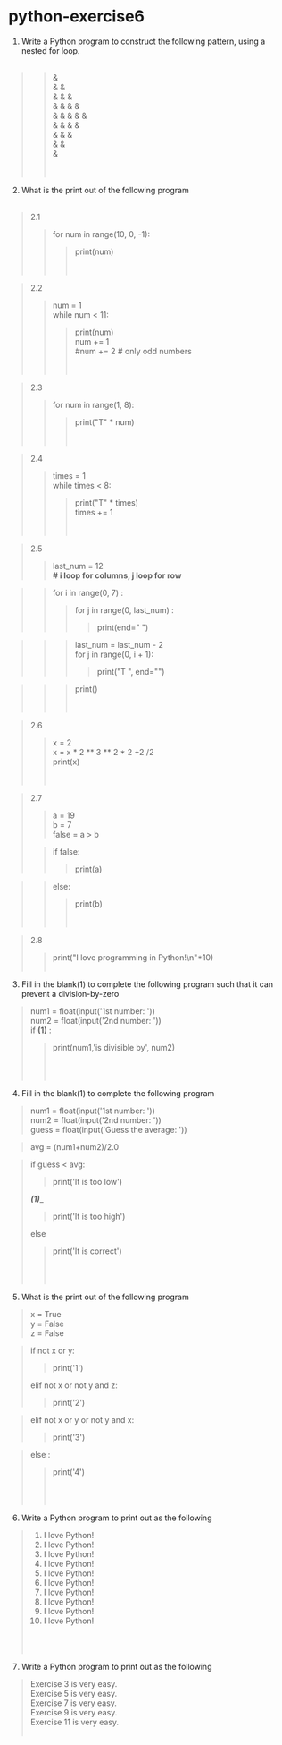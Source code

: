 # python-exercise6

 1. Write a Python program to construct the following pattern, using a nested for loop.  </br>  </br>
>>&  </br>
>>& &  </br>
>>& & &  </br>
>>& & & &  </br>
>>& & & & &  </br>
>>& & & &  </br>
>>& & &  </br>
>>& &  </br>
>>&  </br> </br>  </br>

2. What is the print out of the following program  </br>  </br>
>2.1  </br>
>>for num in range(10, 0, -1):  </br>  
>>>print(num)  
</br>  </br>
     
>2.2     </br>
>>num = 1   </br>
>>while num < 11:   </br>
>>> print(num)   </br>
>>> num += 1   </br>
>>> #num += 2  # only odd numbers   
</br>  </br>

>2.3   </br>
>>for num in range(1, 8):   </br>
   >>>print("T" * num)   
</br>  </br>
   
>2.4   </br>
>>times = 1   </br>
>>while times < 8:   </br>
  >>>print("T" * times)   </br>
  >>>times += 1   
</br>  </br>
    
>2.5    </br>
>>last_num = 12   </br>
>>**# i loop for columns, j loop for row**  </br>

>>for i in range(0, 7) :   </br>
>>>for j in range(0, last_num) :  </br>
>>>>print(end=" ")   </br>

>>>last_num = last_num - 2   </br>
>>>for j in range(0, i + 1):   </br>
>>>>print("T ", end="")   </br>

>>>print()   
</br>  </br>
        
>2.6  </br>
>>x = 2  </br>
>>x = x * 2 ** 3 ** 2 * 2 +2 /2  </br>
>>print(x)  
</br>  </br>

>2.7  </br>
>>a = 19  </br>
>>b = 7  </br>
>>false = a > b  </br>
>
>>if false:   </br>
>>>print(a)  </br>

>>else:  </br>
>>>print(b)  
</br>  </br>


>2.8 </br>
>>print("I love programming in Python!\n"*10) 
</br>  </br>

3. Fill in the blank(1) to complete the following program such that it can prevent a division-by-zero  </br>

>num1 = float(input('1st number: '))  </br>
>num2 = float(input('2nd number: '))  </br>
>if ______(1)______ :  </br>
>>print(num1,'is divisible by', num2)  
</br>  </br>   </br>
   
4. Fill in the blank(1) to complete the following program   </br>

>num1 = float(input('1st number: '))  </br>
>num2 = float(input('2nd number: '))  </br>
>guess = float(input('Guess the average: '))  </br>

>avg = (num1+num2)/2.0  </br>

>if guess < avg:  </br>
>>print('It is too low')  </br>
>
>_____(1)______  </br>
>>print('It is too high')  </br>
>
>else  </br>
>>print('It is correct')  
</br>  </br>  </br>
   

5. What is the print out of the following program  </br>

>x = True  </br>
>y = False  </br>
>z = False  </br>

>if not x or y:  </br>
>>print('1')  </br>
>
>elif not x or not y and z:  </br>
>>print('2')  </br>
    
>elif not x or y or not y and x:  </br>
>>print('3')  </br>
    
>else :  </br>
>>print('4')  
</br>  </br>  </br>


6. Write a Python program to print out as the following </br>

>1. I love Python!  </br>
>2. I love Python!  </br>
>3. I love Python!  </br>
>4. I love Python!  </br>
>5. I love Python!  </br>
>6. I love Python!  </br>
>7. I love Python!  </br>
>8. I love Python!  </br>
>9. I love Python!  </br>
>10. I love Python!  </br>  
</br>  </br>


7. Write a Python program to print out as the following </br>

>Exercise 3 is very easy. </br>
>Exercise 5 is very easy. </br>
>Exercise 7 is very easy. </br>
>Exercise 9 is very easy. </br>
>Exercise 11 is very easy. 
</br>  </br>
